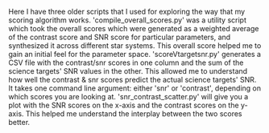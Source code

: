 Here I have three older scripts that I used for 
exploring the way that my scoring algorithm works. 
'compile_overall_scores.py' was a utility script which
took the overall scores which were generated as a weighted
average of the contrast score and SNR score for particular
parameters, and synthesized it across different star systems.
This overall score helped me to gain an initial feel for the
parameter space.
'scoreVtargetsnr.py' generates a CSV file with the contrast/snr
scores in one column and the sum of the science targets'
SNR values in the other. This allowed me to understand
how well the contrast & snr scores predict the actual
science targets' SNR. It takes one command line argument:
either 'snr' or 'contrast', depending on which scores you
are looking at. 'snr_contrast_scatter.py' will give you a 
plot with the SNR scores on the x-axis and the contrast 
scores on the y-axis. This helped me understand the interplay
between the two scores better.